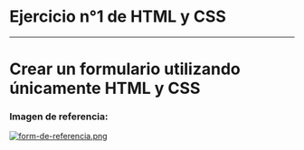 # Ejercicio n°1 de HTML y CSS
---
# Crear un formulario utilizando únicamente HTML y CSS
### Imagen de referencia:
[![form-de-referencia.png](https://i.postimg.cc/8cYNprfH/form-de-referencia.png)](https://postimg.cc/sG5tKxcQ)